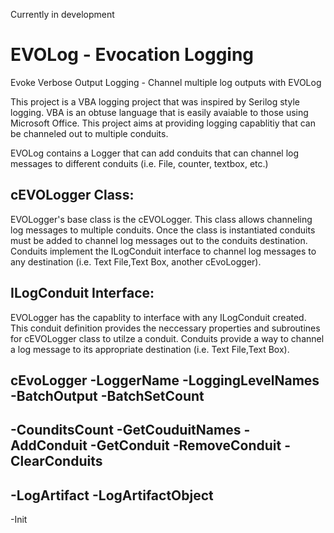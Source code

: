 Currently in development

# EVOLog - Evocation Logging
Evoke Verbose Output Logging - Channel multiple log outputs with EVOLog

This project is a VBA logging project that was inspired by Serilog style logging. VBA is an obtuse language that is easily avaiable to those using Microsoft Office. This project aims at providing logging capablitiy that can be channeled out to multiple conduits. 

EVOLog contains a Logger that can add conduits that can channel log messages to different conduits (i.e. File, counter, textbox, etc.)

## cEVOLogger Class:
EVOLogger's base class is the cEVOLogger. This class allows channeling log messages to multiple conduits. Once the class is instantiated conduits must be added to channel log messages out to the conduits destination. Conduits implement the ILogConduit interface to channel log messages to any destination (i.e. Text File,Text Box, another cEvoLogger).

## ILogConduit Interface:
EVOLogger has the capablity to interface with any ILogConduit created. This conduit definition provides the neccessary properties and subroutines for cEVOLogger class to utilze a conduit. Conduits provide a way to channel a log message to its appropriate destination (i.e. Text File,Text Box).

cEvoLogger
-LoggerName
-LoggingLevelNames
-BatchOutput
-BatchSetCount
-----------------------------
-CounditsCount
-GetCouduitNames
-AddConduit
-GetConduit
-RemoveConduit
-ClearConduits
-----------------------------
-LogArtifact
-LogArtifactObject
-----------------------------
-Init
